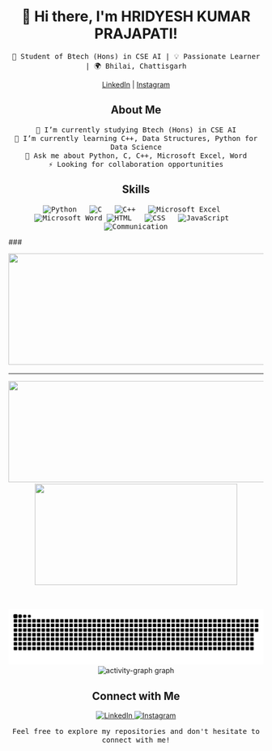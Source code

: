 <h1 align="center">👋 Hi there, I'm HRIDYESH KUMAR PRAJAPATI!</h1>
<p align="center">
  <samp>
    🚀 Student of Btech (Hons) in CSE AI | 💡 Passionate Learner | 🌍 Bhilai, Chattisgarh
  </samp>
</p>


<p align="center">
  <a href="https://www.linkedin.com/in/hridyesh-kumar-10a52028a/">LinkedIn</a> |
  <a href="https://www.instagram.com/hridyesh61/?hl=en">Instagram</a>
</p>

<!-- Add this code where you want to display the total commits in your README -->


<h2 align="center">About Me</h2>
<p align="center">
  <samp>
    🔭 I’m currently studying Btech (Hons) in CSE AI<br>
    🌱 I’m currently learning C++, Data Structures, Python for Data Science<br>
    💬 Ask me about Python, C, C++, Microsoft Excel, Word<br>
    ⚡ Looking for collaboration opportunities<br>
  </samp>
</p>

<h2 align="center">Skills</h2>
<p align="center">
  <samp>
    <img src="https://img.icons8.com/color/48/000000/python.png" alt="Python">&nbsp;&nbsp;
    <img src="https://img.icons8.com/color/48/000000/c-programming.png" alt="C">&nbsp;&nbsp;
    <img src="https://img.icons8.com/color/48/000000/c-plus-plus-logo.png" alt="C++">&nbsp;&nbsp;
    <img src="https://img.icons8.com/color/48/000000/microsoft-excel-2019.png" alt="Microsoft Excel">&nbsp;&nbsp;
    <img src="https://img.icons8.com/color/48/000000/microsoft-word-2019.png" alt="Microsoft Word">
     <img src="https://img.icons8.com/color/48/000000/html-5.png" alt="HTML">&nbsp;&nbsp;
    <img src="https://img.icons8.com/color/48/000000/css3.png" alt="CSS">&nbsp;&nbsp;
    <img src="https://img.icons8.com/color/48/000000/javascript.png" alt="JavaScript">&nbsp;&nbsp;
    <img src="https://img.icons8.com/color/48/000000/communication.png" alt="Communication">
  </samp>
</p>
###
<p align="center">
  <img width="800" height="220" src="https://streak-stats.demolab.com?user=HridyeshKumar&theme=highcontrast&hide_border=true&border_radius=5&card_width=800">
</p>


---



<p align="center">
  <img width="600" height="200" src="https://github-readme-stats.vercel.app/api?username=HridyeshKumar&show_icons=true&theme=vision-friendly-dark">
  <img width="400" height="200" src="https://github-readme-stats.vercel.app/api/top-langs/?username=HridyeshKumar&size_weight=0.0005&count_weight=0.3&layout=compact&theme=vision-friendly-dark">
</p>
 


<div id="header" align="center">
  <img src="https://komarev.com/ghpvc/?username=HridyeshKumar&style=for-the-badge&color=orange" alt=""/>
</div>

<p align="center">
 <img width="1000" src="assets/github-snake.svg" alt="snake"/>
 <img src="https://github-readme-activity-graph.vercel.app/graph?username=HridyeshKumar&radius=16&theme=github-dark&area=true&order=5&hide_border=true" height="300" alt="activity-graph graph"  />
</p>


 ###

<h2 align="center">Connect with Me</h2>
<p align="center">
  <a href="https://www.linkedin.com/in/hridyesh-kumar-10a52028a/">
    <img src="https://img.shields.io/badge/LinkedIn-0A66C2?style=for-the-badge&logo=LinkedIn&logoColor=white" alt="LinkedIn">
  </a>
  <a href="https://www.instagram.com/hridyesh61/?hl=en">
    <img src="https://img.shields.io/badge/Instagram-E4405F?style=for-the-badge&logo=Instagram&logoColor=white" alt="Instagram">
  </a>
   
</p>

<p align="center">
  <samp>
    Feel free to explore my repositories and don't hesitate to connect with me!
  </samp>
</p>
